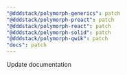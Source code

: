 ```yaml
---
"@dddstack/polymorph-generics": patch
"@dddstack/polymorph-preact": patch
"@dddstack/polymorph-react": patch
"@dddstack/polymorph-solid": patch
"@dddstack/polymorph-qwik": patch
"docs": patch
---
```


Update documentation

